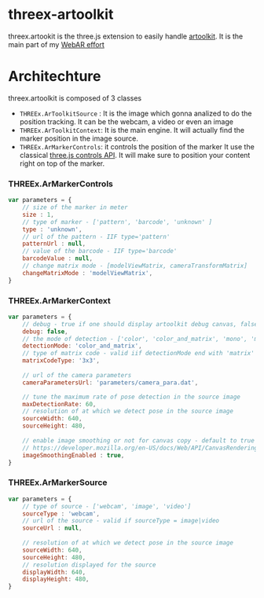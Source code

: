 # threex-artoolkit

threex.artookit is the three.js extension to easily handle [artoolkit](https://github.com/artoolkit/jsartoolkit5).
It is the main part of my [WebAR effort](http://github.com/jeromeetienne/webAR)

# Architechture

threex.artoolkit is composed of 3 classes

- ```THREEx.ArToolkitSource``` : It is the image which gonna analized to do the position tracking.
  It can be the webcam, a video or even an image
- ```THREEx.ArToolkitContext```: It is the main engine. It will actually find the marker position
  in the image source.
- ```THREEx.ArMarkerControls```: it controls the position of the marker
  It use the classical [three.js controls API](https://github.com/mrdoob/three.js/tree/master/examples/js/controls). 
  It will make sure to position your content right on top of the marker. 


### THREEx.ArMarkerControls 

```javascript
var parameters = {
	// size of the marker in meter
	size : 1,
	// type of marker - ['pattern', 'barcode', 'unknown' ]
	type : 'unknown',
	// url of the pattern - IIF type='pattern'
	patternUrl : null,
	// value of the barcode - IIF type='barcode'
	barcodeValue : null,
	// change matrix mode - [modelViewMatrix, cameraTransformMatrix]
	changeMatrixMode : 'modelViewMatrix',
}
```

### THREEx.ArMarkerContext

```javascript
var parameters = {
	// debug - true if one should display artoolkit debug canvas, false otherwise
	debug: false,
	// the mode of detection - ['color', 'color_and_matrix', 'mono', 'mono_and_matrix']
	detectionMode: 'color_and_matrix',
	// type of matrix code - valid iif detectionMode end with 'matrix' - [3x3, 3x3_HAMMING63, 3x3_PARITY65, 4x4, 4x4_BCH_13_9_3, 4x4_BCH_13_5_5]
	matrixCodeType: '3x3',
	
	// url of the camera parameters
	cameraParametersUrl: 'parameters/camera_para.dat',

	// tune the maximum rate of pose detection in the source image
	maxDetectionRate: 60,
	// resolution of at which we detect pose in the source image
	sourceWidth: 640,
	sourceHeight: 480,
	
	// enable image smoothing or not for canvas copy - default to true
	// https://developer.mozilla.org/en-US/docs/Web/API/CanvasRenderingContext2D/imageSmoothingEnabled
	imageSmoothingEnabled : true,
}
```

### THREEx.ArMarkerSource

```javascript
var parameters = {
	// type of source - ['webcam', 'image', 'video']
	sourceType : 'webcam',
	// url of the source - valid if sourceType = image|video
	sourceUrl : null,
	
	// resolution of at which we detect pose in the source image
	sourceWidth: 640,
	sourceHeight: 480,
	// resolution displayed for the source 
	displayWidth: 640,
	displayHeight: 480,
}
```
